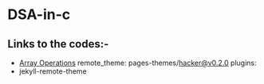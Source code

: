 # DSA-in-c

## Links to the codes:-
- [Array Operations](/Array_Op.c)
remote_theme: pages-themes/hacker@v0.2.0
plugins:
- jekyll-remote-theme
